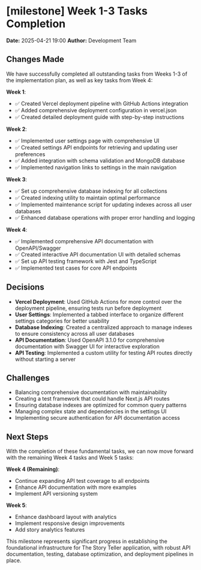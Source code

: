 # [milestone] Week 1-3 Tasks Completion

**Date:** 2025-04-21 19:00
**Author:** Development Team

## Changes Made
We have successfully completed all outstanding tasks from Weeks 1-3 of the implementation plan, as well as key tasks from Week 4:

**Week 1**:
- ✅ Created Vercel deployment pipeline with GitHub Actions integration
- ✅ Added comprehensive deployment configuration in vercel.json
- ✅ Created detailed deployment guide with step-by-step instructions

**Week 2**:
- ✅ Implemented user settings page with comprehensive UI
- ✅ Created settings API endpoints for retrieving and updating user preferences
- ✅ Added integration with schema validation and MongoDB database
- ✅ Implemented navigation links to settings in the main navigation

**Week 3**:
- ✅ Set up comprehensive database indexing for all collections
- ✅ Created indexing utility to maintain optimal performance
- ✅ Implemented maintenance script for updating indexes across all user databases
- ✅ Enhanced database operations with proper error handling and logging

**Week 4**:
- ✅ Implemented comprehensive API documentation with OpenAPI/Swagger
- ✅ Created interactive API documentation UI with detailed schemas
- ✅ Set up API testing framework with Jest and TypeScript
- ✅ Implemented test cases for core API endpoints

## Decisions
- **Vercel Deployment**: Used GitHub Actions for more control over the deployment pipeline, ensuring tests run before deployment
- **User Settings**: Implemented a tabbed interface to organize different settings categories for better usability
- **Database Indexing**: Created a centralized approach to manage indexes to ensure consistency across all user databases
- **API Documentation**: Used OpenAPI 3.1.0 for comprehensive documentation with Swagger UI for interactive exploration
- **API Testing**: Implemented a custom utility for testing API routes directly without starting a server

## Challenges
- Balancing comprehensive documentation with maintainability
- Creating a test framework that could handle Next.js API routes
- Ensuring database indexes are optimized for common query patterns
- Managing complex state and dependencies in the settings UI
- Implementing secure authentication for API documentation access

## Next Steps
With the completion of these fundamental tasks, we can now move forward with the remaining Week 4 tasks and Week 5 tasks:

**Week 4 (Remaining)**:
- Continue expanding API test coverage to all endpoints
- Enhance API documentation with more examples
- Implement API versioning system

**Week 5**:
- Enhance dashboard layout with analytics
- Implement responsive design improvements
- Add story analytics features

This milestone represents significant progress in establishing the foundational infrastructure for The Story Teller application, with robust API documentation, testing, database optimization, and deployment pipelines in place.
